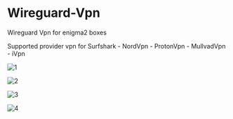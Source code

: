# Wireguard-Vpn
Wireguard Vpn for enigma2 boxes

Supported provider vpn for Surfshark - NordVpn - ProtonVpn - MullvadVpn - iVpn 

![1](https://user-images.githubusercontent.com/35741027/197421954-f2637120-73aa-41dd-bae4-73a6e57a9e08.jpg)

![2](https://user-images.githubusercontent.com/35741027/197421958-550afec5-b0b8-4956-8823-48cc83544bfb.jpg)

![3](https://user-images.githubusercontent.com/35741027/197421962-947b5862-ea5a-4aa0-baa9-1efdb66651df.jpg)

![4](https://user-images.githubusercontent.com/35741027/197421968-2f19e371-62e2-4685-959a-053789f92a02.jpg)
